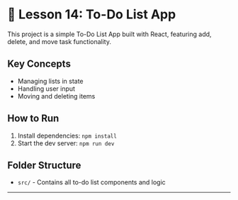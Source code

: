 # 📝 Lesson 14: To-Do List App

This project is a simple To-Do List App built with React, featuring add, delete, and move task functionality.

## Key Concepts

- Managing lists in state
- Handling user input
- Moving and deleting items

## How to Run

1. Install dependencies: `npm install`
2. Start the dev server: `npm run dev`

## Folder Structure

- `src/` - Contains all to-do list components and logic

---
